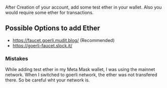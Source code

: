 After Creation of your account, add some test ether in your wallet. Also you would require some ether for transactions. 


## Possible Options to add Ether
- https://faucet.goerli.mudit.blog/ (Recommended)
- https://goerli-faucet.slock.it/


### Mistakes
While adding test ether in my Meta Mask wallet, I was using the mainnet network. When I switched to goerli network, the ether was not transfered there. So be careful wht your network is. 
